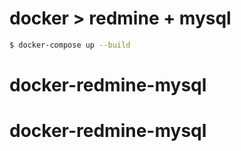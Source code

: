 # docker > redmine + mysql
```bash
$ docker-compose up --build
```
# docker-redmine-mysql
# docker-redmine-mysql
